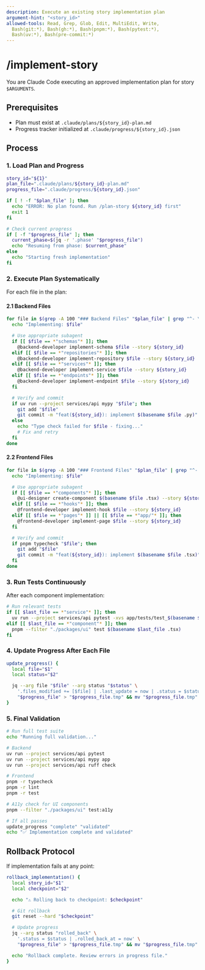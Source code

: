 ```yaml
---
description: Execute an existing story implementation plan
argument-hint: "<story_id>"
allowed-tools: Read, Grep, Glob, Edit, MultiEdit, Write,
  Bash(git:*), Bash(gh:*), Bash(pnpm:*), Bash(pytest:*),
  Bash(uv:*), Bash(pre-commit:*)
---
```


# /implement-story

You are Claude Code executing an approved implementation plan for story `$ARGUMENTS`.

## Prerequisites

- Plan must exist at `.claude/plans/${story_id}-plan.md`
- Progress tracker initialized at `.claude/progress/${story_id}.json`

## Process

### 1. Load Plan and Progress

```bash
story_id="${1}"
plan_file=".claude/plans/${story_id}-plan.md"
progress_file=".claude/progress/${story_id}.json"

if [ ! -f "$plan_file" ]; then
  echo "ERROR: No plan found. Run /plan-story ${story_id} first"
  exit 1
fi

# Check current progress
if [ -f "$progress_file" ]; then
  current_phase=$(jq -r '.phase' "$progress_file")
  echo "Resuming from phase: $current_phase"
else
  echo "Starting fresh implementation"
fi
```

### 2. Execute Plan Systematically

For each file in the plan:

#### 2.1 Backend Files

```bash
for file in $(grep -A 100 "### Backend Files" "$plan_file" | grep "^- \[ \]" | cut -d' ' -f3); do
  echo "Implementing: $file"

  # Use appropriate subagent
  if [[ $file == *"schemas"* ]]; then
    @backend-developer implement-schema $file --story ${story_id}
  elif [[ $file == *"repositories"* ]]; then
    @backend-developer implement-repository $file --story ${story_id}
  elif [[ $file == *"services"* ]]; then
    @backend-developer implement-service $file --story ${story_id}
  elif [[ $file == *"endpoints"* ]]; then
    @backend-developer implement-endpoint $file --story ${story_id}
  fi

  # Verify and commit
  if uv run --project services/api mypy "$file"; then
    git add "$file"
    git commit -m "feat(${story_id}): implement $(basename $file .py)"
  else
    echo "Type check failed for $file - fixing..."
    # Fix and retry
  fi
done
```

#### 2.2 Frontend Files

```bash
for file in $(grep -A 100 "### Frontend Files" "$plan_file" | grep "^- \[ \]" | cut -d' ' -f3); do
  echo "Implementing: $file"

  # Use appropriate subagent
  if [[ $file == *"components"* ]]; then
    @ui-designer create-component $(basename $file .tsx) --story ${story_id}
  elif [[ $file == *"hooks"* ]]; then
    @frontend-developer implement-hook $file --story ${story_id}
  elif [[ $file == *"pages"* ]] || [[ $file == *"app/"* ]]; then
    @frontend-developer implement-page $file --story ${story_id}
  fi

  # Verify and commit
  if pnpm typecheck "$file"; then
    git add "$file"
    git commit -m "feat(${story_id}): implement $(basename $file .tsx)"
  fi
done
```

### 3. Run Tests Continuously

After each component implementation:

```bash
# Run relevant tests
if [[ $last_file == *"service"* ]]; then
  uv run --project services/api pytest -xvs app/tests/test_$(basename $last_file .py).py
elif [[ $last_file == *"component"* ]]; then
  pnpm --filter "./packages/ui" test $(basename $last_file .tsx)
fi
```

### 4. Update Progress After Each File

```bash
update_progress() {
  local file="$1"
  local status="$2"

  jq --arg file "$file" --arg status "$status" \
    '.files_modified += [$file] | .last_update = now | .status = $status' \
    "$progress_file" > "$progress_file.tmp" && mv "$progress_file.tmp" "$progress_file"
}
```

### 5. Final Validation

```bash
# Run full test suite
echo "Running full validation..."

# Backend
uv run --project services/api pytest
uv run --project services/api mypy app
uv run --project services/api ruff check

# Frontend
pnpm -r typecheck
pnpm -r lint
pnpm -r test

# A11y check for UI components
pnpm --filter "./packages/ui" test:a11y

# If all passes
update_progress "complete" "validated"
echo "✅ Implementation complete and validated"
```

## Rollback Protocol

If implementation fails at any point:

```bash
rollback_implementation() {
  local story_id="$1"
  local checkpoint="$2"

  echo "⚠️ Rolling back to checkpoint: $checkpoint"

  # Git rollback
  git reset --hard "$checkpoint"

  # Update progress
  jq --arg status "rolled_back" \
    '.status = $status | .rolled_back_at = now' \
    "$progress_file" > "$progress_file.tmp" && mv "$progress_file.tmp" "$progress_file"

  echo "Rollback complete. Review errors in progress file."
}
```
